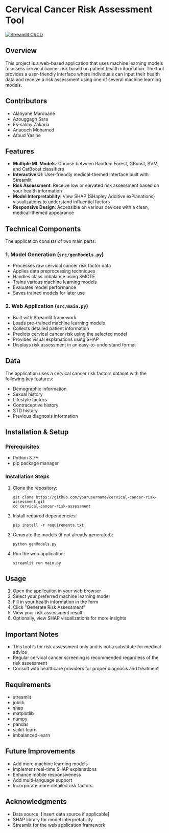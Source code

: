 # Cervical Cancer Risk Assessment Tool
[![Streamlit CI/CD](https://github.com/Mar-Dev-One/Cervical-cancer-risk-assessement-with-ML/actions/workflows/ci-cd.yml/badge.svg)](https://github.com/Mar-Dev-One/Cervical-cancer-risk-assessement-with-ML/actions/workflows/ci-cd.yml)

## Overview
This project is a web-based application that uses machine learning models to assess cervical cancer risk based on patient health information. The tool provides a user-friendly interface where individuals can input their health data and receive a risk assessment using one of several machine learning models.

## Contributors
- Alahyane Marouane
- Azouggagh Sara
- Es-salmy Zakaria
- Anaouch Mohamed
- Afoud Yasine

## Features
- **Multiple ML Models**: Choose between Random Forest, GBoost, SVM, and CatBoost classifiers
- **Interactive UI**: User-friendly medical-themed interface built with Streamlit
- **Risk Assessment**: Receive low or elevated risk assessment based on your health information
- **Model Interpretability**: View SHAP (SHapley Additive exPlanations) visualizations to understand influential factors
- **Responsive Design**: Accessible on various devices with a clean, medical-themed appearance

## Technical Components
The application consists of two main parts:

### 1. Model Generation (`src/genModels.py`)
- Processes raw cervical cancer risk factor data
- Applies data preprocessing techniques
- Handles class imbalance using SMOTE
- Trains various machine learning models
- Evaluates model performance
- Saves trained models for later use

### 2. Web Application (`src/main.py`)
- Built with Streamlit framework
- Loads pre-trained machine learning models
- Collects detailed patient information
- Predicts cervical cancer risk using the selected model
- Provides visual explanations using SHAP
- Displays risk assessment in an easy-to-understand format

## Data
The application uses a cervical cancer risk factors dataset with the following key features:
- Demographic information
- Sexual history
- Lifestyle factors
- Contraceptive history
- STD history
- Previous diagnosis information

## Installation & Setup

### Prerequisites
- Python 3.7+
- pip package manager

### Installation Steps
1. Clone the repository:
   ```
   git clone https://github.com/yourusername/cervical-cancer-risk-assessment.git
   cd cervical-cancer-risk-assessment
   ```

2. Install required dependencies:
   ```
   pip install -r requirements.txt
   ```

3. Generate the models (if not already generated):
   ```
   python genModels.py
   ```

4. Run the web application:
   ```
   streamlit run main.py
   ```

## Usage
1. Open the application in your web browser
2. Select your preferred machine learning model
3. Fill in your health information in the form
4. Click "Generate Risk Assessment"
5. View your risk assessment result
6. Optionally, view SHAP visualizations for more insights

## Important Notes
- This tool is for risk assessment only and is not a substitute for medical advice
- Regular cervical cancer screening is recommended regardless of the risk assessment
- Consult with healthcare providers for proper diagnosis and treatment

## Requirements
- streamlit
- joblib
- shap
- matplotlib
- numpy
- pandas
- scikit-learn
- imbalanced-learn

## Future Improvements
- Add more machine learning models
- Implement real-time SHAP explanations
- Enhance mobile responsiveness
- Add multi-language support
- Incorporate more detailed risk factors


## Acknowledgments
- Data source: [Insert data source if applicable]
- SHAP library for model interpretability
- Streamlit for the web application framework